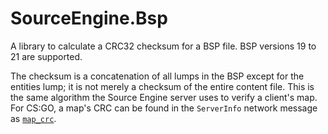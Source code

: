 # SourceEngine.Bsp

A library to calculate a CRC32 checksum for a BSP file. BSP versions 19 to 21 are supported.

The checksum is a concatenation of all lumps in the BSP except for the entities lump; it is not merely a checksum of the entire content file. This is the same algorithm the Source Engine server uses to verify a client's map. For CS:GO, a map's CRC can be found in the `ServerInfo` network message as [`map_crc`][1].

[1]: https://github.com/SteamDatabase/Protobufs/blob/9f853ceb7345bbbd3bc3b3731285638d8bdbf7b7/csgo/netmessages.proto#L240
